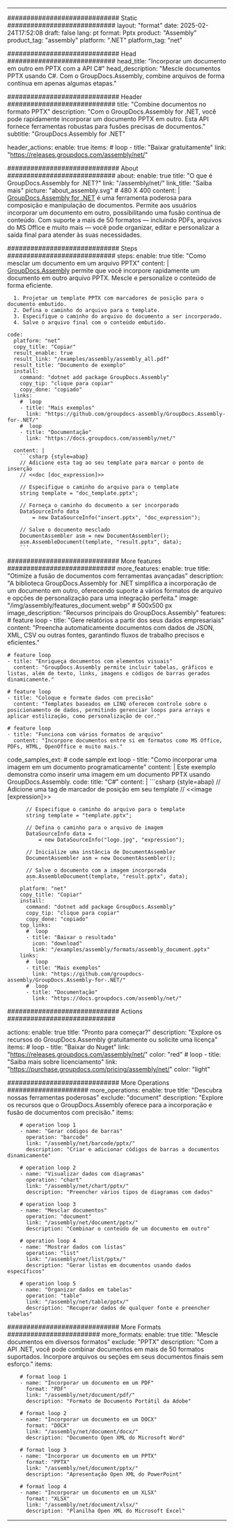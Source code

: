 



---
############################# Static ############################
layout: "format"
date:  2025-02-24T17:52:08
draft: false
lang: pt
format: Pptx
product: "Assembly"
product_tag: "assembly"
platform: ".NET"
platform_tag: "net"

############################# Head ############################
head_title: "Incorporar um documento em outro em PPTX com a API C#"
head_description: "Mescle documentos PPTX usando C#. Com o GroupDocs.Assembly, combine arquivos de forma contínua em apenas algumas etapas."

############################# Header ############################
title: "Combine documentos no formato PPTX" 
description: "Com o GroupDocs.Assembly for .NET, você pode rapidamente incorporar um documento PPTX em outro. Esta API fornece ferramentas robustas para fusões precisas de documentos."
subtitle: "GroupDocs.Assembly for .NET" 

header_actions:
  enable: true
  items:
    #  loop
    - title: "Baixar gratuitamente"
      link: "https://releases.groupdocs.com/assembly/net/"
      
############################# About ############################
about:
    enable: true
    title: "O que é GroupDocs.Assembly for .NET?"
    link: "/assembly/net/"
    link_title: "Saiba mais"
    picture: "about_assembly.svg" # 480 X 400
    content: |
       [GroupDocs.Assembly for .NET](/assembly/net/) é uma ferramenta poderosa para composição e manipulação de documentos. Permite aos usuários incorporar um documento em outro, possibilitando uma fusão contínua de conteúdo. Com suporte a mais de 50 formatos — incluindo PDFs, arquivos do MS Office e muito mais — você pode organizar, editar e personalizar a saída final para atender às suas necessidades.

############################# Steps ############################
steps:
    enable: true
    title: "Como mesclar um documento em um arquivo PPTX"
    content: |
      [GroupDocs.Assembly](/assembly/net/) permite que você incorpore rapidamente um documento em outro arquivo PPTX. Mescle e personalize o conteúdo de forma eficiente.
      
      1. Projetar um template PPTX com marcadores de posição para o documento embutido.
      2. Defina o caminho do arquivo para o template.
      3. Especifique o caminho do arquivo do documento a ser incorporado.
      4. Salve o arquivo final com o conteúdo embutido.
   
    code:
      platform: "net"
      copy_title: "Copiar"
      result_enable: true
      result_link: "/examples/assembly/assembly_all.pdf"
      result_title: "Documento de exemplo"
      install:
        command: "dotnet add package GroupDocs.Assembly"
        copy_tip: "clique para copiar"
        copy_done: "copiado"
      links:
        #  loop
        - title: "Mais exemplos"
          link: "https://github.com/groupdocs-assembly/GroupDocs.Assembly-for-.NET/"
        #  loop
        - title: "Documentação"
          link: "https://docs.groupdocs.com/assembly/net/"
          
      content: |
        ```csharp {style=abap}
        // Adicione esta tag ao seu template para marcar o ponto de inserção
        // <<doc [doc_expression]>>

        // Especifique o caminho do arquivo para o template
        string template = "doc_template.pptx";

        // Forneça o caminho do documento a ser incorporado
        DataSourceInfo data 
            = new DataSourceInfo("insert.pptx", "doc_expression");

        // Salve o documento mesclado
        DocumentAssembler asm = new DocumentAssembler();
        asm.AssembleDocument(template, "result.pptx", data);
        ```            

############################# More features ############################
more_features:
  enable: true
  title: "Otimize a fusão de documentos com ferramentas avançadas"
  description: "A biblioteca GroupDocs.Assembly for .NET simplifica a incorporação de um documento em outro, oferecendo suporte a vários formatos de arquivo e opções de personalização para uma integração perfeita."
  image: "/img/assembly/features_document.webp" # 500x500 px
  image_description: "Recursos principais do GroupDocs.Assembly"
  features:
    # feature loop
    - title: "Gere relatórios a partir dos seus dados empresariais"
      content: "Preencha automaticamente documentos com dados de JSON, XML, CSV ou outras fontes, garantindo fluxos de trabalho precisos e eficientes."

    # feature loop
    - title: "Enriqueça documentos com elementos visuais"
      content: "GroupDocs.Assembly permite incluir tabelas, gráficos e listas, além de texto, links, imagens e códigos de barras gerados dinamicamente."

    # feature loop
    - title: "Coloque e formate dados com precisão"
      content: "Templates baseados em LINQ oferecem controle sobre o posicionamento de dados, permitindo gerenciar loops para arrays e aplicar estilização, como personalização de cor."

    # feature loop
    - title: "Funciona com vários formatos de arquivo"
      content: "Incorpore documentos entre si em formatos como MS Office, PDFs, HTML, OpenOffice e muito mais."
      
  code_samples_ext:
    # code sample ext loop
    - title: "Como incorporar uma imagem em um documento programaticamente"
      content: |
        Este exemplo demonstra como inserir uma imagem em um documento PPTX usando GroupDocs.Assembly.
      code:
        title: "C#"
        content: |
          ```csharp {style=abap}
          // Adicione uma tag de marcador de posição em seu template
          // <<image [expression]>>

          // Especifique o caminho do arquivo para o template
          string template = "template.pptx";

          // Defina o caminho para o arquivo de imagem
          DataSourceInfo data =
              = new DataSourceInfo("logo.jpg", "expression");

          // Inicialize uma instância de DocumentAssembler
          DocumentAssembler asm = new DocumentAssembler();

          // Salve o documento com a imagem incorporada
          asm.AssembleDocument(template, "result.pptx", data);
          ```
        platform: "net"
        copy_title: "Copiar"
        install:
          command: "dotnet add package GroupDocs.Assembly"
          copy_tip: "clique para copiar"
          copy_done: "copiado"
        top_links:
          #  loop
          - title: "Baixar o resultado"
            icon: "download"
            link: "/examples/assembly/formats/assembly_document.pptx"
        links:
          #  loop
          - title: "Mais exemplos"
            link: "https://github.com/groupdocs-assembly/GroupDocs.Assembly-for-.NET/"
          #  loop
          - title: "Documentação"
            link: "https://docs.groupdocs.com/assembly/net/"
            

            


############################# Actions ############################

actions:
  enable: true
  title: "Pronto para começar?"
  description: "Explore os recursos do GroupDocs.Assembly gratuitamente ou solicite uma licença"
  items:
    #  loop
    - title: "Baixar do Nuget"
      link: "https://releases.groupdocs.com/assembly/net/"
      color: "red"
        #  loop
    - title: "Saiba mais sobre licenciamento"
      link: "https://purchase.groupdocs.com/pricing/assembly/net/"
      color: "light"


############################# More Operations #####################
more_operations:
    enable: true
    title: "Descubra nossas ferramentas poderosas"
    exclude: "document"
    description: "Explore os recursos que o GroupDocs.Assembly oferece para a incorporação e fusão de documentos com precisão."
    items: 
          
        # operation loop 1
        - name: "Gerar códigos de barras"
          operation: "barcode"
          link: "/assembly/net/barcode/pptx/"
          description: "Criar e adicionar códigos de barras a documentos dinamicamente"

        # operation loop 2
        - name: "Visualizar dados com diagramas"
          operation: "chart"
          link: "/assembly/net/chart/pptx/"
          description: "Preencher vários tipos de diagramas com dados"

        # operation loop 3
        - name: "Mesclar documentos"
          operation: "document"
          link: "/assembly/net/document/pptx/"
          description: "Combinar o conteúdo de um documento em outro"

        # operation loop 4
        - name: "Mostrar dados com listas"
          operation: "list"
          link: "/assembly/net/list/pptx/"
          description: "Gerar listas em documentos usando dados específicos"

        # operation loop 5
        - name: "Organizar dados em tabelas"
          operation: "table"
          link: "/assembly/net/table/pptx/"
          description: "Recuperar dados de qualquer fonte e preencher tabelas"
         
          
############################# More Formats ########################
more_formats:
    enable: true
    title: "Mescle documentos em diversos formatos"
    exclude: "PPTX"
    description: "Com a API .NET, você pode combinar documentos em mais de 50 formatos suportados. Incorpore arquivos ou seções em seus documentos finais sem esforço."
    items: 
          
        # format loop 1
        - name: "Incorporar um documento em um PDF"
          format: "PDF"
          link: "/assembly/net/document/pdf/"
          description: "Formato de Documento Portátil da Adobe"
          
        # format loop 2
        - name: "Incorporar um documento em um DOCX"
          format: "DOCX"
          link: "/assembly/net/document/docx/"
          description: "Documento Open XML do Microsoft Word"
          
        # format loop 3
        - name: "Incorporar um documento em um PPTX"
          format: "PPTX"
          link: "/assembly/net/document/pptx/"
          description: "Apresentação Open XML do PowerPoint"
          
        # format loop 4
        - name: "Incorporar um documento em um XLSX"
          format: "XLSX"
          link: "/assembly/net/document/xlsx/"
          description: "Planilha Open XML do Microsoft Excel"


          

---